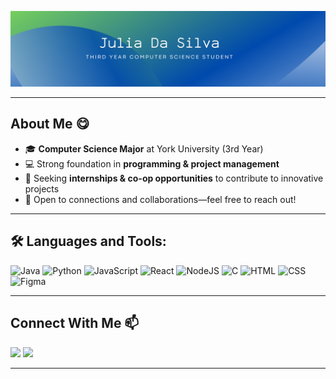 ![Header Image](header.png)

---
## About Me 😋

- 🎓 **Computer Science Major** at York University (3rd Year)  
- 💻 Strong foundation in **programming & project management**  
- 🚀 Seeking **internships & co-op opportunities** to contribute to innovative projects  
- 📩 Open to connections and collaborations—feel free to reach out!  

---

## 🛠️ Languages and Tools:

![Java](https://img.shields.io/badge/Java-ED8B00?style=for-the-badge&logo=java&logoColor=white)
![Python](https://img.shields.io/badge/Python-3776AB?style=for-the-badge&logo=python&logoColor=white)
![JavaScript](https://img.shields.io/badge/JavaScript-F7DF1E?style=for-the-badge&logo=javascript&logoColor=black)
![React](https://img.shields.io/badge/React-61DAFB?style=for-the-badge&logo=react&logoColor=black)
![NodeJS](https://img.shields.io/badge/Node.js-43853D?style=for-the-badge&logo=node.js&logoColor=white)
![C](https://img.shields.io/badge/-00599C?style=for-the-badge&logo=c&logoColor=white)
![HTML](https://img.shields.io/badge/HTML5-E34F26?style=for-the-badge&logo=html5&logoColor=white)
![CSS](https://img.shields.io/badge/CSS-1572B6?style=for-the-badge&logo=css3&logoColor=white)
![Figma](https://img.shields.io/badge/Figma-F24E1E?style=for-the-badge&logo=figma&logoColor=white)

---
## Connect With Me 📫
<a target="_blank" href="https://www.linkedin.com/in/julia-da-silva-9a2b25242/"><img src="https://img.shields.io/badge/-LinkedIn-0077B5?style=for-the-badge&logo=Linkedin&logoColor=white"></img></a><!-- Email Badge -->
  <a target="_blank" href="mailto:julia6pds@gmail.com"><img src="https://img.shields.io/badge/-Gmail-D14836?style=for-the-badge&logo=Gmail&logoColor=white"></img></a>
  
---
